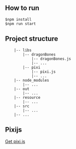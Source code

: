 ## How to run
```
$npm install
$npm run start
```

## Project structure
```
    |-- libs
        |-- dragonBones
            |-- dragonBones.js
            |-- ...
        |-- pixi
            |-- pixi.js
            |-- ...
    |-- node_modules
        |-- ...
    |-- out
        |-- ...
    |-- resource
        |-- ...
    |-- src
        |-- ...
    |-- ...
```

## Pixijs
[Get pixi.js](https://github.com/pixijs/pixi.js/releases/)